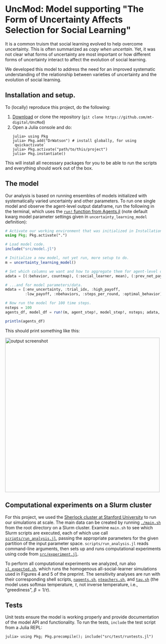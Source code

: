 # UncMod: Model supporting "The Form of Uncertainty Affects Selection for Social Learning"

It is a common truism that social learning evolved to help overcome uncertainty. This is
often summarized as _copy when uncertain_. Yet, it was not clear
what forms of uncertainty are most important or how different forms of
uncertainty interact to affect the evolution of social learning. 

We developed this model to address the need for an improved systematic
understanding of the relationship between varieties of uncertainty and the
evolution of social learning.


## Installation and setup.

To (locally) reproduce this project, do the following:

1. [Download](https://github.com/mt-digital/UncMod/archive/refs/heads/main.zip) 
or clone the repository (`git clone https://github.com/mt-digital/UncMod`)
2. Open a Julia console and do:
   ```
   julia> using Pkg
   julia> Pkg.add("DrWatson") # install globally, for using `quickactivate`
   julia> Pkg.activate("path/to/this/project")
   julia> Pkg.instantiate()
   ```

This will install all necessary packages for you to be able to run the scripts and
everything should work out of the box.


## The model

Our analysis is based on running ensembles of models initialized with systematically varied uncertainty and other parameters.
To run one single model and observe the agent-level output dataframe, run the following in the terminal, which uses the [`run!` function from Agents.jl](https://juliadynamics.github.io/Agents.jl/stable/tutorial/#Agents.run!) (note default kwarg model parameter settings given in `uncertainty_learning_model` definition):

```julia
# Activate our working environment that was initialized in Installation steps above.
using Pkg; Pkg.activate(".")

# Load model code.
include("src/model.jl")

# Initialize a new model, not yet run, more setup to do.
m = uncertainty_learning_model()

# Set which columns we want and how to aggregate them for agent-level data...
adata = [(:behavior, countmap), (:social_learner, mean), (:prev_net_payoff, mean)]

# ...and for model parameters/data.
mdata = [:env_uncertainty, :trial_idx, :high_payoff,
         :low_payoff, :nbehaviors, :steps_per_round, :optimal_behavior]

# Now run the model for 100 time steps.
nsteps = 100
agents_df, model_df = run!(m, agent_step!, model_step!, nsteps; adata, mdata)

println(agents_df)
```

This should print something like this:

<img width="500" alt="output screenshot" src="https://user-images.githubusercontent.com/2425472/197694394-d9d0d6bc-347e-42bc-b636-0cc7b9ab2d84.png">


## Computational experiments on a Slurm cluster

For this project, we used the [Sherlock cluster at Stanford University](https://www.sherlock.stanford.edu/) to
run our simulations at scale. The main data can be created by running [`./main.sh`](main.sh) from the root directory on
a Slurm cluster. Examine `main.sh` to see which Slurm scripts are executed, each of which use call
[`scripts/run_analysis.jl`](scripts/run_analysis.jl), passing the appropriate parameters for the given partition of the input parameter space.
`scripts/run_analysis.jl` reads command-line arguments, then sets up and runs computational experiments using code from [`src/experiment.jl`](src/experiment.jl).

To perform all computational experiments we analyzed, run also [`sl_expected.sh`](sl_expected.sh), which runs the homogenous all-social-learner 
simulations used in Figures 4 and 5 of the preprint. The sensitivity analyses are run with their corresponding shell scripts, [`nagents.sh`](nagents.sh), [`nteachers.sh`](nteachers.sh), and [`tau.sh`](tau.sh) (the model uses softmax temperature, $\tau$, not inverse temperature, i.e., "greediness", $\beta = 1 / \tau$).


## Tests

Unit tests ensure the model is working properly and provide documentation of
the model API and functionality. To run the tests, `include` the test script from a
Julia REPL:

```
julia> using Pkg; Pkg.precompile(); include("src/test/runtests.jl")
```
